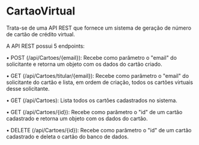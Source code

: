 # CartaoVirtual

Trata-se de uma API REST que fornece um sistema de geração de número de cartão de crédito virtual. 

A API REST possui 5 endpoints:

• POST (/api/Cartoes/{email}): Recebe como parâmetro o "email" do solicitante e retorna um objeto com os dados do cartão criado.

• GET (/api/Cartoes/titular/{email}): Recebe como parâmetro o "email" do solicitante do cartão e lista, em ordem de criação, todos os cartões virtuais desse solicitante.

• GET (/api/Cartoes): Lista todos os cartões cadastrados no sistema.

• GET (/api/Cartoes/{id}): Recebe como parâmetro o "id" de um cartão cadastrado e retorna um objeto com os dados do cartão.

• DELETE (/api/Cartoes/{id}): Recebe como parâmetro o "id" de um cartão cadastrado e deleta o cartão do banco de dados.

